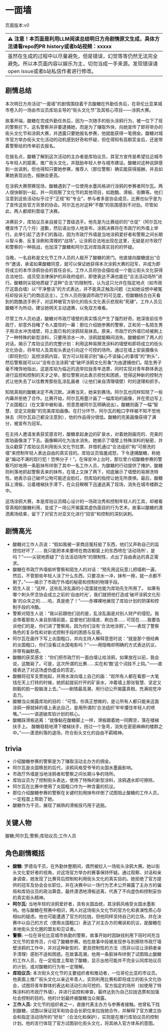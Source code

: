 # 一面墙
页面版本:v0
 

| :warning: 注意！本页面是利用LLM阅读总结明日方舟剧情原文生成，具体方法请看repo的PR history或者b站视频：xxxxx           |
|:----------------------------|
| 虽然在生成的过程中以尽量避免，但是错误，幻觉等等仍然无法完全避免。所以本页面内容以娱乐为主，切勿当成一手来源。发现错误请open issue或者b站私信作者进行修改。|



## 剧情总结
本次明日方舟活动“一面墙”的剧情围绕着干员酸糖在外勤任务后，在哥伦比亚某城市卷入的一场由市议员库珀主导的“街头文化节”及其核心项目——涂鸦大赛。

故事开端，酸糖在完成外勤任务后，因为一次随手的街头涂鸦行为，被一位下了班的警察拦下。这名警察并非要逮捕她，而是为了赚取外快，向她宣传了即将举办的街头文化节和涂鸦大赛，并透露只要她报名参赛，他就能获得一笔佣金。酸糖对城市官方举办街头文化活动的动机感到好奇和怀疑，但在得知有高额奖金后，还是带着警察给的传单前去报名。

在报名点，酸糖了解到这次活动的主办者是库珀议员，其官方宣传是希望拉近城市与年轻人的距离，推广街头文化，并鼓励年轻人参与城市建设。酸糖对这种说辞感到一丝讽刺，但也得知只要她参赛，推荐人（那位警察）确实能获得报酬，并且如果她表现出色，报酬会更高。

在涂鸦大赛预赛现场，酸糖遇到了一位使用水墨风格进行涂鸦的参赛者阿尔瓦。两人很快聊到一起，并一同观察了文化节的其他项目，如跑酷、滑板、街舞等。他们注意到这些活动似乎过于“正规”和“专业”，参与者多是协会成员，比赛也似乎是为了宣传这些官方背景的协会。阿尔瓦也对这种“不酷”的氛围感到不对劲。尽管如此，两人都顺利晋级了决赛。

决赛前夕，库珀议员亲自接见了晋级选手。他先是为比赛组织的“仓促”（阿尔瓦吐槽宣传了几个月）道歉，然后语出惊人地宣布，涂鸦决赛将在市政厅的外墙上举行。此举引起了选手们的轰动，因为市政厅外墙是当地涂鸦爱好者和警察之间长期斗智斗勇、反复涂刷和清理的“战场”。让涂鸦合法地出现在这里，无疑是对市政厅和警察的一种挑战，也加深了酸糖和阿尔瓦对库珀真实目的的怀疑。

当晚，一名自称是文化节工作人员的人敲开了酸糖的房门。他直接向酸糖提出“合作”邀请，承诺如果酸糖同意，就可以保证她获得本次涂鸦大赛的冠军，并成为即将成立的本市涂鸦协会的首任会长。工作人员将协会描绘成一个能让街头文化获得合法地位、成员受法律保护的非政府组织，即使表达不满也能在“合法活动场所”进行。酸糖则尖锐地质疑了这种“合法”的限制性，认为这只允许在指定地点（如市政厅这面白墙）以“干净整洁”的方式表达，并不能真正触及问题（比如她设想中被冤枉却投诉无门的商店店主）。工作人员则强调市政厅的可见度，但酸糖结合白天看到的跑酷选手例子，对这种被官方驯化的街头文化表示悲观和“死硬”。工作人员见酸糖不为所动，建议她明天主动退赛，以免双方难看。

尽管工作人员劝退，酸糖对市政厅墙壁的真实情况产生了强烈好奇。她深夜前往市政厅，却意外目睹了令人震惊的一幕：那位介绍她参赛的警察，正和另一名陌生男子用凉水冲洗墙壁，将上面已有的涂鸦轻易抹去。原来，市政厅的外墙已经被刷上了一种特殊的新型涂料，只要用凉水一冲，涂鸦就能瞬间消失。酸糖偷听了两人的对话，揭示了库珀议员的完整计划：利用这种易擦洗涂料的墙壁和即将成立的街头文化协会，将年轻人及其街头表达引向这个可控的场所。通过在墙上安装摄像头（即将到位）监控涂鸦内容，官方可以轻易识别“操心不该操心的事情”的“刺头”，然后警察就可以以“没有合法涂鸦”或“破坏涂鸦文化形象”为由逮捕他们。陌生男子毫不掩饰地指出，这是库珀为临近的选举拉拢青年选票，同时实现对青年群体表达进行监控和控制的天才之举。那位警察对此表示担忧和困惑，觉得这种新的控制方式让他失去了以往教育那些乱涂乱画者（让他们亲自清理墙壁）时的道理和抓手。

知晓真相的酸糖决定不再沉默。决赛当天，她来到赛场。阿尔瓦也同样知晓了一些内幕并拒绝了合作。比赛开始，阿尔瓦用墨汁画了一幅库珀的画像，并在旁边写上了炎国粗口（在文案中被和谐，但意思被阿尔瓦明确说出）。酸糖则画了一幅“智慧、坚定又刚毅”的完美库珀画像。在打分环节，阿尔瓦的粗口字样被不知不觉地抹去（阿尔瓦自己都没注意到），他的作品得分很低。酸糖的完美画像获得了满分，被宣布为冠军。

在主持人邀请发表获奖感言时，酸糖拿起身边的矿泉水，对着她刚画完的、完美的库珀画像泼了下去。画像瞬间化为浊水消失。她揭示了墙壁上特殊涂料的秘密，并当众戳穿了库珀议员利用街头文化节拉票、并借机通过“合法组织”和“可擦洗的墙”来控制年轻人表达自由的真实目的。库珀议员恼羞成怒，下令逮捕酸糖，称她是“煽动不满的现行犯！恐怖分子！”。在保安冲上台时，那位曾介绍酸糖参赛的警察巧妙地用一条脏抹布绊倒了其中一名工作人员，为酸糖的行动提供了掩护。酸糖则利落地抓起警察丢来的抹布，在墙上又抹了两下，彻底展示了墙壁的易擦洗特性。她表示自己破坏公物可能还会脸红，但库珀的指控让她无所畏惧。最后，酸糖踩上滑板，沿着楼梯扶手滑下，在众目睽睽下迅速逃离了现场，消失在城市楼群之中。

这场涂鸦大赛，本是库珀议员精心设计的一场政治秀和控制年轻人的工具，却被看穿真相的酸糖利用，变成了一场公开揭露其虚伪面目的行为艺术。故事以酸糖的潇洒离场结束，留下了对官方对亚文化进行“招安”和控制的深刻讽刺。
## 剧情高光
*   酸糖对工作人员说：“假如我被一家商店冤枉偷了东西，他们又声称自己的监控恰好坏了...... 我只能把本来要喷在商店橱窗上的东西喷在‘活动场所’，是吗？”——尖锐地质疑了“合法活动场所”的限制性，点出了自由表达的真正需求。
*   酸糖在市政厅外墙偷听警察和陌生人的对话：“预先用这玩意儿把墙刷一遍，然后，不管那些年轻人涂了什么东西，只要凉水一冲，抹布一擦，就一点都不剩了。”——揭示了市政厅外墙的秘密和控制的物理手段。
*   陌生人说：“这样，这些乱涂乱画的小混蛋就也能为库珀先生所用了。 如果有哪个刺头怀念协会成立之前的‘自由时光’，我们就把他打造成‘破坏涂鸦文化形象’的众矢之的......哈，真是绝了！”——赤裸裸地展现了库珀计划的阴谋和控制手段的冷酷。
*   警察对陌生人说：“我以前跟他们说的是，乱涂乱画是对别人财产的侵犯。我会带着那些人亲自到墙前面，监督他们刮墙皮、刷白漆...... 可现在......我要告诉他们的是，你们进了警察局，因为你们没有‘合法地涂鸦’。”——表现了警察角色的复杂性和对新式控制手段的困惑与反感。
*   阿尔瓦在画作下写上炎国粗口，并向主持人解释意思时说：“就是那个很经典的炎国粗口，你们没看过炎国电影吗？”——用隐晦却明确的方式表达抗议，并带有幽默感。
*   酸糖的获奖感言：“你们把市政厅的一面白墙让给涂鸦，如果放在以前，我会说，这酷毙了。可是，这次所谓的比赛......实在和‘酷’这个词挂不上钩。”——直接表达了对这场虚伪盛会的否定。
*   酸糖将冠军支票抛起，并用水泼向墙上自己的画：“趁所有人都在看那一大笔钱在天上打转的时候，她抓起提前拧开的矿泉水，冲着墙上那张智慧、坚定又刚毅的脸一股脑泼上去。”——剧情最高潮，用行动公开揭露真相，充满视觉冲击力。
*   酸糖当众揭露库珀的目的：“可惜，你真正想做的，是让所有人都只能来这面涂鸦一擦就掉的墙上表达自己，是用所谓的‘合法组织’牢牢攥住年轻人的喷嘴。”——一语道破库珀计划的核心。
*   酸糖踩滑板逃离：“就像黏在酸糖脚上一样，滑板跟着她一同腾空，落在楼梯扶手上。 酸糖稳稳地滑下楼梯扶手，拐过一个急弯，消失在密密麻麻的楼群之中。”——潇洒利落的退场，符合街头文化的自由不羁精神。
## trivia
*   介绍酸糖参赛的警察是为了赚取活动主办方的佣金。
*   阿尔瓦是炎国移民的后代，涂鸦风格受爷爷的炎国水墨画影响。
*   市政厅外墙是当地涂鸦者和警察之间长期斗争的场所。
*   库珀议员为了控制街头表达，使用了特殊的新型涂料，涂鸦遇水即可擦除。
*   阿尔瓦在比赛中使用了炎国粗口作为一种含蓄的抗议。
*   那位介绍酸糖参赛的警察在关键时刻用抹布绊倒了试图阻止酸糖的工作人员，一定程度上帮助了她。
*   酸糖作为干员，展现了娴熟的滑板技巧用于逃脱。
## 关键人物
酸糖;阿尔瓦;警察;库珀议员;工作人员
## 角色剧情概括
-   **酸糖:** 罗德岛干员，在外勤休整期间，偶然被拉入一场街头涂鸦大赛。她以街头文化爱好者的视角，对这场官方举办的赛事保持怀疑。通过观察、对话和亲身调查，她发现了比赛背后控制和利用街头文化的真实目的。她拒绝了官方提供的冠军及协会会长职位，并在决赛中以一场行为艺术公开揭露了主办方的骗局和库珀议员的政治算盘，最终潇洒地滑板逃离，代表了不向虚伪和控制妥协的真实街头精神。
-   **阿尔瓦:** 当地年轻的涂鸦爱好者，具有炎国血统，其涂鸦风格受炎国水墨影响。他与酸糖在预赛中相识，两人对这场街头文化节的官方化和表演性质心存相似的疑虑。他也可能遭遇了官方的拉拢，但他同样坚持自己的立场，并在决赛中以自己的方式（使用炎国粗口）表达了对主办方的嘲讽和抗议，是酸糖在本地街头文化圈的盟友和见证者。
-   **警察:** 一位在哥伦比亚城市执勤的警察，故事开始时因缺钱利用下班时间充当文化节的宣传员，介绍了酸糖参赛。他在故事中段被发现参与到擦除市政厅墙壁涂鸦的工作中，并对这种新型的、更具控制性的方法（而非以往让涂鸦者亲手清理）感到不适和困惑。在故事高潮，他用一条脏抹布绊倒了试图阻止酸糖的工作人员，在一定程度上帮助了酸糖，显示出他可能并不完全认同库珀议员的计划，或对酸糖的行为有一定理解。
-   **库珀议员:** 本次街头文化节的主要组织者和推动者，一位哥伦比亚的市议员。他表面上推广街头文化以亲近年青人，实则利用比赛和即将成立的街头文化协会，试图将青年群体的表达和活动引向可控的、官方指定的场所（如使用了特殊涂料的市政厅外墙），并进行监控和审查，最终达到为自己拉拢选票和加强社会控制的目的。他的计划最终被酸糖当众揭露。
-   **工作人员:** 文化节的组织者之一，直接代表主办方与参赛者接触。他曾私下找到酸糖，试图以保证冠军和协会会长职位来拉拢她合作，并解释了官方建立协会和指定活动场所的“好处”（合法化和保护），实则是在推行库珀议员的控制计划。他的言行体现了官方试图驯化街头文化，将其纳入官方体系的意图。